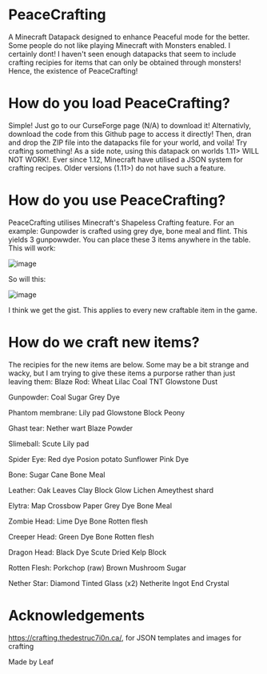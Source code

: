 # PeaceCrafting
A Minecraft Datapack designed to enhance Peaceful mode for the better.
Some people do not like playing Minecraft with Monsters enabled. I certainly dont!
I haven't seen enough datapacks that seem to include crafting recipies for items that can only be obtained through monsters! Hence, the existence of PeaceCrafting!

# How do you load PeaceCrafting?
Simple! Just go to our CurseForge page (N/A) to download it! Alternativly, download the code from this Github page to access it directly! Then, dran and drop the ZIP file into the datapacks file for your world, and voila! Try crafting something! As a side note, using this datapack on worlds 1.11> WILL NOT WORK!. Ever since 1.12, Minecraft have utilised a JSON system for crafting recipes. Older versions (1.11>) do not have such a feature. 

# How do you use PeaceCrafting?
PeaceCrafting utilises Minecraft's Shapeless Crafting feature. For an example: Gunpowder is crafted using grey dye, bone meal and flint. This yields 3 gunpowwder. You can place these 3 items anywhere in the table. This will work:

![image](https://user-images.githubusercontent.com/82317975/145138126-450a586e-119e-47b6-bd51-e12cb8fb422e.png)

So will this:

![image](https://user-images.githubusercontent.com/82317975/145138294-52bd5a00-960d-4f62-b38a-131ef2d1f890.png)

I think we get the gist. This applies to every new craftable item in the game.

# How do we craft new items?
The recipies for the new items are below. Some may be a bit strange and wacky, but I am trying to give these items a purporse rather than just leaving them:
Blaze Rod:
Wheat
Lilac
Coal
TNT
Glowstone Dust

Gunpowder:
Coal
Sugar
Grey Dye

Phantom membrane:
Lily pad
Glowstone Block
Peony

Ghast tear:
Nether wart
Blaze Powder

Slimeball:
Scute
Lily pad

Spider Eye:
Red dye
Posion potato
Sunflower
Pink Dye
 
Bone:
Sugar Cane
Bone Meal

Leather:
Oak Leaves
Clay Block
Glow Lichen
Ameythest shard

Elytra:
Map
Crossbow
Paper
Grey Dye
Bone Meal

Zombie Head:
Lime Dye
Bone
Rotten flesh

Creeper Head:
Green Dye
Bone
Rotten flesh

Dragon Head:
Black Dye
Scute
Dried Kelp Block

Rotten Flesh:
Porkchop (raw)
Brown Mushroom
Sugar

Nether Star:
Diamond
Tinted Glass (x2)
Netherite Ingot
End Crystal

# Acknowledgements
https://crafting.thedestruc7i0n.ca/, for JSON templates and images for crafting

Made by Leaf
